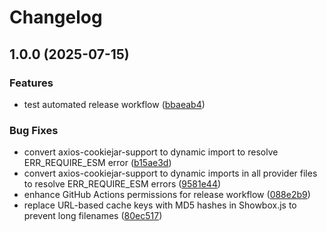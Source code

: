 # Changelog

## 1.0.0 (2025-07-15)


### Features

* test automated release workflow ([bbaeab4](https://github.com/tapframe/NuvioStreamsAddon/commit/bbaeab465ff0d1ca874371e7b2f059a06397976e))


### Bug Fixes

* convert axios-cookiejar-support to dynamic import to resolve ERR_REQUIRE_ESM error ([b15ae3d](https://github.com/tapframe/NuvioStreamsAddon/commit/b15ae3db61e109e90219f2ac811001cda4b435a1))
* convert axios-cookiejar-support to dynamic imports in all provider files to resolve ERR_REQUIRE_ESM errors ([9581e44](https://github.com/tapframe/NuvioStreamsAddon/commit/9581e440acb1bc8fee00c2519ecd4fce486f259a))
* enhance GitHub Actions permissions for release workflow ([088e2b9](https://github.com/tapframe/NuvioStreamsAddon/commit/088e2b9e9b3ef17acab933bea9c93fdab2e5a240))
* replace URL-based cache keys with MD5 hashes in Showbox.js to prevent long filenames ([80ec517](https://github.com/tapframe/NuvioStreamsAddon/commit/80ec5179e54c84689bfd5bacbdad4416052528f5))
